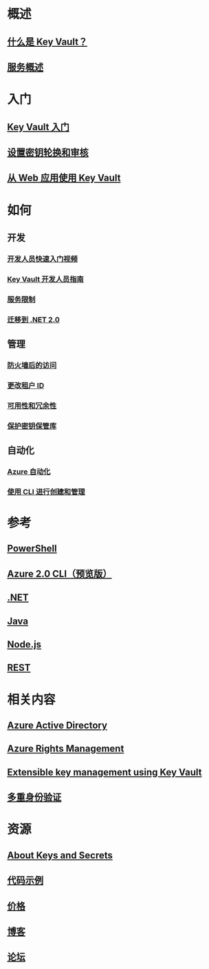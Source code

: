 # 概述
## [什么是 Key Vault？](key-vault-whatis.md)
## [服务概述](https://azure.microsoft.com/services/key-vault/)

# 入门
## [Key Vault 入门](key-vault-get-started.md)
## [设置密钥轮换和审核](key-vault-key-rotation-log-monitoring.md)
## [从 Web 应用使用 Key Vault](key-vault-use-from-web-application.md)

# 如何
## 开发
### [开发人员快速入门视频](http://channel9.msdn.com/Blogs/Windows-Azure/Azure-Key-Vault-Developer-Quick-Start)
### [Key Vault 开发人员指南](key-vault-developers-guide.md)
### [服务限制](key-vault-service-limits.md)
### [迁移到 .NET 2.0](key-vault-dotnet2api-release-notes.md)

## 管理
### [防火墙后的访问](key-vault-access-behind-firewall.md)
### [更改租户 ID](key-vault-subscription-move-fix.md)
### [可用性和冗余性](key-vault-disaster-recovery-guidance.md)
### [保护密钥保管库](key-vault-secure-your-key-vault.md)

## 自动化
### [Azure 自动化](automation-manage-key-vault.md)
### [使用 CLI 进行创建和管理](key-vault-manage-with-cli.md)

# 参考
## [PowerShell](https://docs.microsoft.com/powershell/resourcemanager/azurerm.keyvault/v2.3.0/azurerm.keyvault)
## [Azure 2.0 CLI（预览版）](https://docs.microsoft.com/cli/azure/keyvault)
## [.NET](https://docs.microsoft.com/dotnet/api/microsoft.azure.keyvault)
## [Java](https://docs.microsoft.com/java/api/com.microsoft.azure.keyvault)
## [Node.js](http://azure.github.io/azure-sdk-for-node/azure-arm-keyvault/latest)
## [REST](https://docs.microsoft.com/rest/api/keyvault)

# 相关内容
## [Azure Active Directory](/active-directory/)
## [Azure Rights Management](https://technet.microsoft.com/en-US/dn175750)
## [Extensible key management using Key Vault](https://msdn.microsoft.com/en-us/library/azure/dn198405)
## [多重身份验证](/multi-factor-authentication/)

# 资源
## [About Keys and Secrets](https://msdn.microsoft.com/en-us/library/azure/dn903623)
## [代码示例](https://www.microsoft.com/download/details.aspx?id=45343)
## [价格](https://www.azure.cn/pricing/details/key-vault/)
## [博客](http://blogs.technet.com/b/kv/)
## [论坛](https://social.msdn.microsoft.com/forums/azure/en-US/home?forum=AzureKeyVault)
